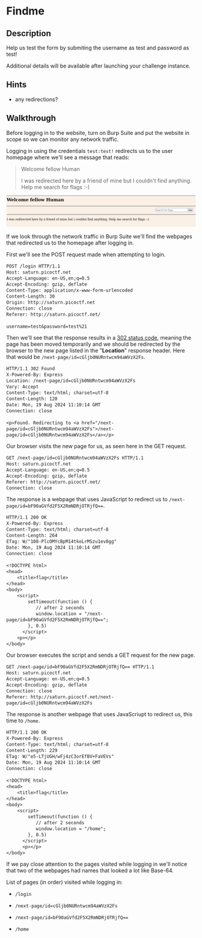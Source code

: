 # Findme

## Description

Help us test the form by submiting the username as test and password as test!

Additional details will be available after launching your challenge instance.

## Hints

* any redirections?

## Walkthrough

Before logging in to the website, turn on Burp Suite and put the website in scope so we can monitor any network traffic.

Logging in using the credentials ```test:test!``` redirects us to the user homepage where we'll see a message that reads:

> Welcome fellow Human
>
> I was redirected here by a friend of mine but I couldn't find anything. Help me search for flags :-)

![User Home Page](./home-page.png "Page that we're redirected to after logging in")

If we look through the network traffic in Burp Suite we'll find the webpages that redirected us to the homepage after logging in.

First we'll see the POST request made when attempting to login.

```http
POST /login HTTP/1.1
Host: saturn.picoctf.net
Accept-Language: en-US,en;q=0.5
Accept-Encoding: gzip, deflate
Content-Type: application/x-www-form-urlencoded
Content-Length: 30
Origin: http://saturn.picoctf.net
Connection: close
Referer: http://saturn.picoctf.net/

username=test&password=test%21
```

Then we'll see that the response results in a [302 status code](https://developer.mozilla.org/en-US/docs/Web/HTTP/Status "Status code meanings from Mozilla developer website"), meaning the page has been moved temporarily and we should be redirected by the browser to the new page listed in the "**Location**" response header. Here that would be ```/next-page/id=cGljb0NURntwcm94aWVzX2Fs```.

```http
HTTP/1.1 302 Found
X-Powered-By: Express
Location: /next-page/id=cGljb0NURntwcm94aWVzX2Fs
Vary: Accept
Content-Type: text/html; charset=utf-8
Content-Length: 120
Date: Mon, 19 Aug 2024 11:10:14 GMT
Connection: close

<p>Found. Redirecting to <a href="/next-page/id=cGljb0NURntwcm94aWVzX2Fs">/next-page/id=cGljb0NURntwcm94aWVzX2Fs</a></p>
```

Our browser visits the new page for us, as seen here in the GET request.

```http
GET /next-page/id=cGljb0NURntwcm94aWVzX2Fs HTTP/1.1
Host: saturn.picoctf.net
Accept-Language: en-US,en;q=0.5
Accept-Encoding: gzip, deflate
Referer: http://saturn.picoctf.net/
Connection: close

```

The response is a webpage that uses JavaScript to redirect us to ```/next-page/id=bF90aGVfd2F5X2RmNDRjOTRjfQ==```.


```http
HTTP/1.1 200 OK
X-Powered-By: Express
Content-Type: text/html; charset=utf-8
Content-Length: 264
ETag: W/"108-PlcOMYcBpM14tkoLrMSzu1ev8gg"
Date: Mon, 19 Aug 2024 11:10:14 GMT
Connection: close

<!DOCTYPE html>
<head>
    <title>flag</title>
</head>
<body>
    <script>
        setTimeout(function () {
           // after 2 seconds
           window.location = "/next-page/id=bF90aGVfd2F5X2RmNDRjOTRjfQ==";
        }, 0.5)
      </script>
    <p></p>
</body>
```

Our browser executes the script and sends a GET request for the new page.

```http
GET /next-page/id=bF90aGVfd2F5X2RmNDRjOTRjfQ== HTTP/1.1
Host: saturn.picoctf.net
Accept-Language: en-US,en;q=0.5
Accept-Encoding: gzip, deflate
Connection: close
Referer: http://saturn.picoctf.net/next-page/id=cGljb0NURntwcm94aWVzX2Fs

```

The response is another webpage that uses JavaScriupt to redirect us, this time to ```/home```.

```http
HTTP/1.1 200 OK
X-Powered-By: Express
Content-Type: text/html; charset=utf-8
Content-Length: 229
ETag: W/"e5-LTjUGH/wFj4zC3orEfBV+FaVEVs"
Date: Mon, 19 Aug 2024 11:10:14 GMT
Connection: close

<!DOCTYPE html>
<head>
    <title>flag</title>
</head>
<body>
    <script>
        setTimeout(function () {
           // after 2 seconds
           window.location = "/home";
        }, 0.5)
      </script>
      <p></p>
</body>
```

If we pay close attention to the pages visited while logging in we'll notice that two of the webpages had names that looked a lot like Base-64.

List of pages (in order) visited while logging in:

* ```/login```

* ```/next-page/id=cGljb0NURntwcm94aWVzX2Fs```

* ```/next-page/id=bF90aGVfd2F5X2RmNDRjOTRjfQ==```

* ```/home```
